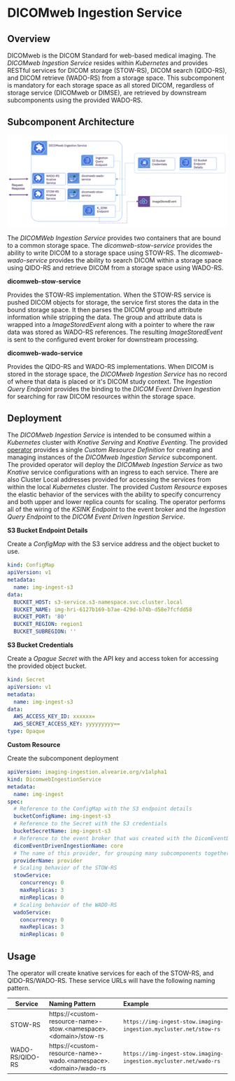 # DICOMweb Ingestion Service

## Overview
  DICOMweb is the DICOM Standard for web-based medical imaging.  The *DICOMweb Ingestion Service* resides within *Kubernetes* and provides RESTful services for DICOM storage (STOW-RS), DICOM search (QIDO-RS), and DICOM retrieve (WADO-RS) from a storage space.  This subcomponent is mandatory for each storage space as all stored DICOM, regardless of storage service (DICOMweb or DIMSE), are retrieved by downstream subcomponents using the provided WADO-RS.

## Subcomponent Architecture
![DICOMweb Ingestion Service](../images/dicomweb-ingestion-service.png)

The *DICOMWeb Ingestion Service* provides two containers that are bound to a common storage space.  The *dicomweb-stow-service* provides the ability to write DICOM to a storage space using STOW-RS.   The *dicomweb-wado-service* provides the ability to search DICOM within a storage space using QIDO-RS and retrieve DICOM from a storage space using WADO-RS. 

**dicomweb-stow-service**

Provides the STOW-RS implementation.  When the STOW-RS service is pushed DICOM objects for storage, the service first stores the data in the bound storage space.  It then parses the DICOM group and attribute information while stripping the data.  The group and attribute data is wrapped into a *ImageStoredEvent* along with a pointer to where the raw data was stored as WADO-RS references.  The resulting *ImageStoredEvent* is sent to the configured event broker for downstream processing.

**dicomweb-wado-service**

Provides the QIDO-RS and WADO-RS implementations.  When DICOM is stored in the storage space, the *DICOMweb Ingestion Service* has no record of where that data is placed or it's DICOM study context.  The *Ingestion Query Endpoint* provides the binding to the 
*DICOM Event Driven Ingestion* for searching for raw DICOM resources within the storage space.   

## Deployment  
  The *DICOMweb Ingestion Service* is intended to be consumed within a *Kubernetes* cluster with *Knative Serving* and *Knative Eventing*.  The provided [operator](../operator/overview.md) provides a single *Custom Resource Definition* for creating and managing instances of the *DICOMweb Ingestion Service* subcomponent.  The provided operator will deploy the *DICOMweb Ingestion Service* as two *Knative* service configurations with an ingress to each service.  There are also Cluster Local addresses provided for accessing the services from within the local *Kubernetes* cluster.  The provided *Custom Resource* exposes the elastic behavior of the services with the ability to specify concurrency and both upper and lower replica counts for scaling.  The operator performs all of the wiring of the *KSINK Endpoint* to the event broker and the *Ingestion Query Endpoint* to the *DICOM Event Driven Ingestion Service*.


**S3 Bucket Endpoint Details**

Create a *ConfigMap* with the S3 service address and the object bucket to use.

```yaml
kind: ConfigMap
apiVersion: v1
metadata:
  name: img-ingest-s3
data:
  BUCKET_HOST: s3-service.s3-namespace.svc.cluster.local
  BUCKET_NAME: img-hri-6127b169-b7ae-429d-b74b-d58e7fcfdd58
  BUCKET_PORT: '80'
  BUCKET_REGION: region1
  BUCKET_SUBREGION: ''

```

**S3 Bucket Credentials**

Create a *Opague Secret* with the API key and access token for accessing the provided object bucket.

```yaml
kind: Secret
apiVersion: v1
metadata:
  name: img-ingest-s3
data:
  AWS_ACCESS_KEY_ID: xxxxxx=
  AWS_SECRET_ACCESS_KEY: yyyyyyyyy==
type: Opaque
```

 
 **Custom Resource**

Create the subcomponent deployment

```yaml
apiVersion: imaging-ingestion.alvearie.org/v1alpha1
kind: DicomwebIngestionService
metadata:
  name: img-ingest
spec:
  # Reference to the ConfigMap with the S3 endpoint details
  bucketConfigName: img-ingest-s3
  # Reference to the Secret with the S3 credentials
  bucketSecretName: img-ingest-s3
  # Reference to the event broker that was created with the DicomEventDrivenIngestion custom resource
  dicomEventDrivenIngestionName: core
  # The name of this provider, for grouping many subcomponents together.
  providerName: provider
  # Scaling behavior of the STOW-RS 
  stowService:
    concurrency: 0
    maxReplicas: 3
    minReplicas: 0
  # Scaling behavior of the WADO-RS 
  wadoService:
    concurrency: 0
    maxReplicas: 3
    minReplicas: 0
```


## Usage

The operator will create knative services for each of the STOW-RS, and QIDO-RS/WADO-RS.  These service URLs will have the following naming pattern.

|Service       | Naming Pattern                                    | Example         |
|--------------|:--------------------------------------------------|:----------------|
|STOW-RS       | https://&lt;custom-resource-name&gt;-stow.&lt;namespace&gt;.&lt;domain&gt;/stow-rs | `https://img-ingest-stow.imaging-ingestion.mycluster.net/stow-rs` |
|WADO-RS/QIDO-RS       | https://&lt;custom-resource-name&gt;-wado.&lt;namespace&gt;.&lt;domain&gt;/wado-rs | `https://img-ingest-stow.imaging-ingestion.mycluster.net/wado-rs` |

